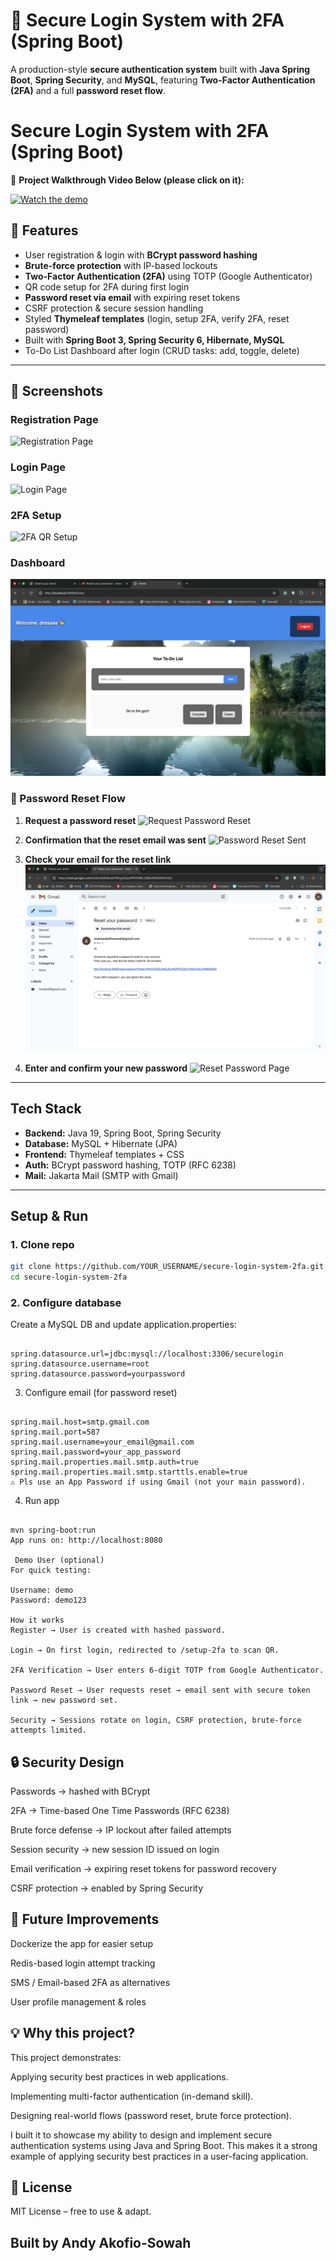 # 🔐 Secure Login System with 2FA (Spring Boot)

A production-style **secure authentication system** built with **Java Spring Boot**, **Spring Security**, and **MySQL**, featuring **Two-Factor Authentication (2FA)** and a full **password reset flow**.

# Secure Login System with 2FA (Spring Boot)

🎥 **Project Walkthrough Video Below (please click on it):** 


[![Watch the demo](https://img.youtube.com/vi/k7Ji9vuFQLY/0.jpg)](https://youtu.be/k7Ji9vuFQLY)

## 🚀 Features

-  User registration & login with **BCrypt password hashing**  
-  **Brute-force protection** with IP-based lockouts  
-  **Two-Factor Authentication (2FA)** using TOTP (Google Authenticator)  
-  QR code setup for 2FA during first login  
-  **Password reset via email** with expiring reset tokens  
-  CSRF protection & secure session handling  
-  Styled **Thymeleaf templates** (login, setup 2FA, verify 2FA, reset password)  
-  Built with **Spring Boot 3, Spring Security 6, Hibernate, MySQL**
-  To-Do List Dashboard after login (CRUD tasks: add, toggle, delete)

---

## 📸 Screenshots

### Registration Page
![Registration Page](docs/screenshots/register.png)

### Login Page
![Login Page](docs/screenshots/login.png)

### 2FA Setup
![2FA QR Setup](docs/screenshots/setup-2fa.png)

### Dashboard
![Dashboard](docs/screenshots/dashboard.png)


### 🔑 Password Reset Flow

1. **Request a password reset**
   ![Request Password Reset](docs/screenshots/Request_PasswordReset(1).png)

2. **Confirmation that the reset email was sent**
   ![Password Reset Sent](docs/screenshots/PasswordResetSent(2).png)

3. **Check your email for the reset link**
   ![Password Reset Email](docs/screenshots/PasswordResetEmail(3).png)

4. **Enter and confirm your new password**
   ![Reset Password Page](docs/screenshots/ResetPasswordPage(4).png)


---

## Tech Stack

- **Backend:** Java 19, Spring Boot, Spring Security  
- **Database:** MySQL + Hibernate (JPA)  
- **Frontend:** Thymeleaf templates + CSS  
- **Auth:** BCrypt password hashing, TOTP (RFC 6238)  
- **Mail:** Jakarta Mail (SMTP with Gmail)  

---

##  Setup & Run

### 1. Clone repo
```bash
git clone https://github.com/YOUR_USERNAME/secure-login-system-2fa.git
cd secure-login-system-2fa

```
### 2. Configure database

Create a MySQL DB and update application.properties:

```

spring.datasource.url=jdbc:mysql://localhost:3306/securelogin
spring.datasource.username=root
spring.datasource.password=yourpassword
```
3. Configure email (for password reset)
```

spring.mail.host=smtp.gmail.com
spring.mail.port=587
spring.mail.username=your_email@gmail.com
spring.mail.password=your_app_password
spring.mail.properties.mail.smtp.auth=true
spring.mail.properties.mail.smtp.starttls.enable=true
⚠️ Pls use an App Password if using Gmail (not your main password).
```
4. Run app
```

mvn spring-boot:run
App runs on: http://localhost:8080

 Demo User (optional)
For quick testing:

Username: demo
Password: demo123

How it works
Register → User is created with hashed password.

Login → On first login, redirected to /setup-2fa to scan QR.

2FA Verification → User enters 6-digit TOTP from Google Authenticator.

Password Reset → User requests reset → email sent with secure token link → new password set.

Security → Sessions rotate on login, CSRF protection, brute-force attempts limited.

```


## 🔒 Security Design

Passwords → hashed with BCrypt

2FA → Time-based One Time Passwords (RFC 6238)

Brute force defense → IP lockout after failed attempts

Session security → new session ID issued on login

Email verification → expiring reset tokens for password recovery

CSRF protection → enabled by Spring Security


## 🚀 Future Improvements

Dockerize the app for easier setup

Redis-based login attempt tracking

SMS / Email-based 2FA as alternatives

User profile management & roles


## 💡 Why this project?
This project demonstrates:

Applying security best practices in web applications.

Implementing multi-factor authentication (in-demand skill).

Designing real-world flows (password reset, brute force protection).

I built it to showcase my ability to design and implement secure authentication systems using Java and Spring Boot. This makes it a strong example of applying security best practices in a user-facing application.

## 📜 License
MIT License – free to use & adapt.

## Built by Andy Akofio-Sowah

